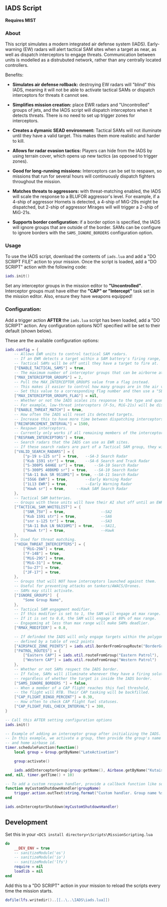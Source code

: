 ## IADS Script

<b>Requires MIST</b>

### About

This script simulates a modern integrated air defense system (IADS). Early-warning (EW) radars will alert tactical SAM sites when a target as near, as well as dispatch interceptors to engage threats. Communication between units is modelled as a distrubuted network, rather than any centrally located controllers.

Benefits:

- <b>Simulates air defense rollback:</b> destroying EW radars will "blind" this IADS, meaning it will not be able to activate tactical SAMs or dispatch interceptors for threats it cannot see.

- <b>Simplifies mission creation:</b> place EWR radars and "Uncontrolled" groups of jets, and the IADS script will dispatch interceptors when it detects threats. There is no need to set up trigger zones for interceptors.

- <b>Creates a dymanic SEAD environment:</b> Tactical SAMs will not illuminate until they have a valid target. This makes them more realistic and harder to kill.

- <b>Allows for radar evasion tactics:</b> Players can hide from the IADS by using terrain cover, which opens up new tactics (as opposed to trigger zones).

- <b>Good for long-running missions:</b> Interceptors can be set to respawn, so missions that run for several hours will continuously dispatch fighters throughout the mission.

- <b>Matches threats to aggressors:</b> with threat-matching enabled, the IADS will scale the response to a BLUFOR aggressor's level. For example, if a 4-ship of aggressor Hornets is detected, a 4-ship of MiG-29s might be dispatched, but 2-ship of aggressor Mirages will will trigger a 2-ship of MiG-21s.

- <b>Supports border configuration:</b> if a border option is specified, the IADS will ignore groups that are outside of the border. SAMs can be configure to ignore borders with the `SAMS_IGNORE_BORDERS` configuration option.

### Usage

To use the IADS script, download the contents of `iads.lua` and add a "DO SCRIPT FILE" action to your mission. Once the script is loaded, add a "DO SCRIPT" action with the following code:

```lua
iads.init()
```

Set any interceptor groups in the mission editor to <b>"Uncontrolled"</b>. Interceptor groups must have either the <b>"CAP" or "Intercept"</b> task set in the mission editor. Also, ensure they have weapons equipped!

### Configuration:

Add a trigger action <b>AFTER</b> the `iads.lua` script has been loaded, add a "DO SCRIPT" action. Any configuration options NOT specified will be set to their default (shown below).

These are the available configuration options:

```lua
iads.config = {
    -- Allows EWR units to control tactical SAM radars.
    -- If an EWR detects a target within a SAM battery's firing range, it will tell the SAM to illuminate and engage.
    -- Tactical SAMs will be off until they have a target to fire at.
    ["ENABLE_TACTICAL_SAMS"] = true,
    -- The maximum number of interceptor groups that can be airborne at one time.
    ["MAX_INTERCEPTOR_GROUPS"] = 2,
    -- Pull the MAX_INTERCEPTOR_GROUPS value from a flag instead.
    -- This makes it easier to control how many groups are in the air via triggers.
    -- Set this value to a corresponding flag number and then use a "SET FLAG VALUE" action to control the value.
    ["MAX_INTERCEPTOR_GROUPS_FLAG"] = nil,
    -- Whether or not the IADS scales its response to the type and quantity of target aircraft.
    -- For example, low-threat interceptors (F-5s, MiG-21s) will be dispatched against A-10s, but MiG-29s will be dispatched against hornets.
    ["ENABLE_THREAT_MATCH"] = true,
    -- How often the IADS will reset its detected targets.
    -- Increase this to have more time between dispatching interceptors, decrease it to dispatch interceptors more frequently.
    ["REINFORCEMENT_INTERVAL"] = 1500,
    -- Respawn interceptors.
    -- Currently only works if all remaining members of the interceptor group land at an airfield.
    ["RESPAWN_INTERCEPTORS"] = true,
    -- Search radars that the IADS can use as EWR sites.
    -- If these search radars are part of a Tactical SAM group, they will NOT be able to act as EWR sites.
    ["VALID_SEARCH_RADARS"] = {
        ["p-19 s-125 sr"] = true,	--SA-3 Search Radar
        ["Kub 1S91 str"] = true,	--SA-6 Search and Track Radar
        ["S-300PS 64H6E sr"] = true,	--SA-10 Search Radar
        ["S-300PS 40B6MD sr"] = true,	--SA-10 Search Radar
        ["SA-11 Buk SR 9S18M1"] = true,	--SA-11 Search Radar
        ["55G6 EWR"] = true,		--Early Warning Radar
        ["1L13 EWR"] = true,		--Early Warning Radar
        ["Hawk sr"] = true,		--Hawk SAM Search Radar
    },
    -- Tactical SAM batteries.
    -- Groups with these units will have their AI shut off until an EWR site instructs them to illuminate.
    ["TACTICAL_SAM_WHITELIST"] = {
        ["SNR_75V"] = true,                --SA2
        ["Kub 1S91 str"] = true,           --SA6
        ["snr s-125 tr"] = true,           --SA3
        ["SA-11 Buk LN 9A310M1"] = true,   --SA11,
        ["Hawk tr"] = true,                --Hawk
    },
    -- Used for threat matching.
    ["HIGH_THREAT_INTERCEPTERS"] = {
        ["MiG-29A"] = true,
        ["F-14B"] = true,
        ["MiG-29S"] = true,
        ["MiG-31"] = true,
        ["Su-27"] = true,
        ["JF-17"] = true,
    },
    -- Groups that will NOT have interceptors launched against them.
    -- Useful for preventing attacks on tankers/AWACS/Drones.
    -- SAMs may still activate.
    ["IGNORE_GROUPS"]  {
        "Some Group Name",
    },
    -- Tactical SAM engagment modifier.
    -- If this modifier is set to 1, the SAM will engage at max range.
    -- If it is set to 0.8, the SAM will engage at 80% of max range.
    -- Engageming at less than max range will make SAMs deadlier.
    ["RMAX_MODIFIER"] = 0.8,

    -- If definded the IADS will only engage targets within the polygon
    -- defined by a table of vec2 points
    ["AIRSPACE_ZONE_POINTS"] = iads.util.borderFromGroupRoute("BorderGroup"),
    ["PATROL_ROUTES"] = {
        ["Eastern CAP"] = iads.util.routeFromGroup("Eastern Patrol"),
        ["Western CAP"] = iads.util.routeFromGroup("Western Patrol")
    },
    -- Whether or not SAMs respect the IADS border.
    -- If false, SAMs will illuminate whenever they have a firing solution,
    -- regardless of whether the target is inside the IADS border.
    ["SAMS_IGNORE_BORDERS "] = false,
    -- When a member of a CAP flight reaches this fuel threshold,
    -- the flight will RTB. Their CAP tasking will be backfilled.
    ["CAP_FLIGHT_BINGO_PERCENT"] = 0.30,
    -- How often to check CAP flight fuel statuses.
    ["CAP_FLIGHT_FUEL_CHECK_INTERVAL"] = 300,
}

-- Call this AFTER setting configuration options
iads.init()

-- Example of adding an interceptor group after initializing the IADS.
-- In this example, we activate a group, then provide the group's name
-- and home airbase id.
timer.scheduleFunction(function()
    local group = Group.getByName("LateActivation")

    group:activate()

    iads.addInterceptorGroup(group:getName(), Airbase.getByName("Kutaisi"):getID())
end, nil, timer.getTime() + 10)

-- To add a custom respawn handler, provide a callback function like so:
function myCustomShutdownHandler(groupName)
    trigger.action.outText(string.format("Custom handler. Group name %s", groupName), 30)
end

iads.onInterceptorShutdown(myCustomShutdownHandler)
```

## Development

Set this in your `<DCS install directory>\Scripts\MissionScripting.lua`

```lua
do
    __DEV_ENV = true
    -- sanitizeModule('os')
    -- sanitizeModule('io')
    -- sanitizeModule('lfs')
    require = nil
    loadlib = nil
end
```

Add this to a "DO SCRIPT" action in your mission to reload the scripts every time the mission starts.

```lua
dofile(lfs.writedir()..[[..\..\IADS\iads.lua]])
```
